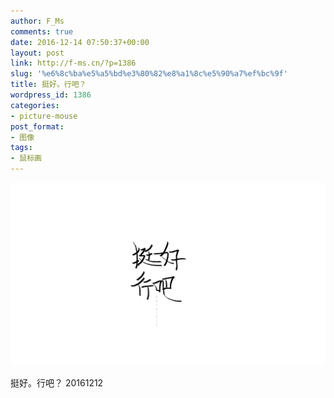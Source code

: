 ```yaml
---
author: F_Ms
comments: true
date: 2016-12-14 07:50:37+00:00
layout: post
link: http://f-ms.cn/?p=1386
slug: '%e6%8c%ba%e5%a5%bd%e3%80%82%e8%a1%8c%e5%90%a7%ef%bc%9f'
title: 挺好。行吧？
wordpress_id: 1386
categories:
- picture-mouse
post_format:
- 图像
tags:
- 鼠标画
---
```


![](/img/post/wp/2016/12/20161212_挺好，行吧.png)


挺好。行吧？
20161212
